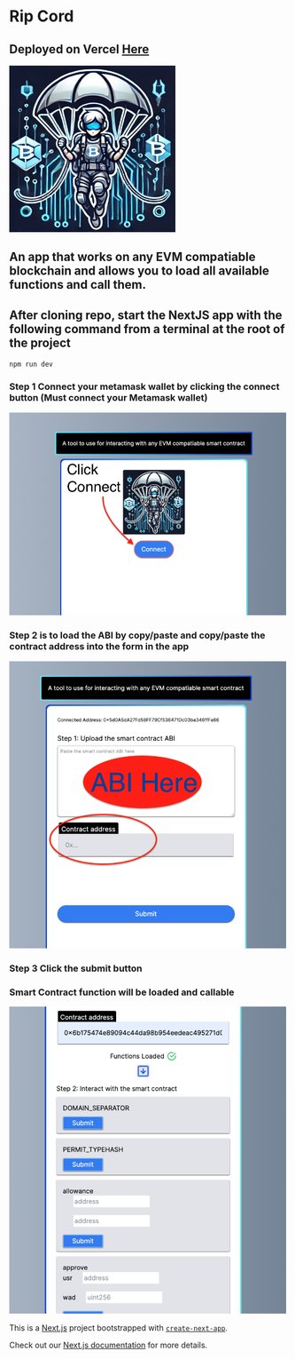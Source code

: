 


# Rip Cord
## Deployed on Vercel [Here](https://rip-cord.vercel.app/)
<img src='rip_cord_logo.png' width='300' height='300' />

## An app that works on any EVM compatiable blockchain and allows you to load all available functions and call them. 
## After cloning repo, start the NextJS app with the following command from a terminal at the root of the project
```
npm run dev
```
### Step 1 Connect your metamask wallet by clicking the connect button (Must connect your Metamask wallet)
<img src='connect_button.png' width='500' />

### Step 2 is to load the ABI by copy/paste and copy/paste the contract address into the form in the app
<img src='abi_contract_address.png' width='500' alt='abi contract address view' />

### Step 3 Click the submit button

### Smart Contract function will be loaded and callable
<img src='functions.png' width='500' />


This is a [Next.js](https://nextjs.org/) project bootstrapped with [`create-next-app`](https://github.com/vercel/next.js/tree/canary/packages/create-next-app).

Check out our [Next.js documentation](https://nextjs.org/docs) for more details.
